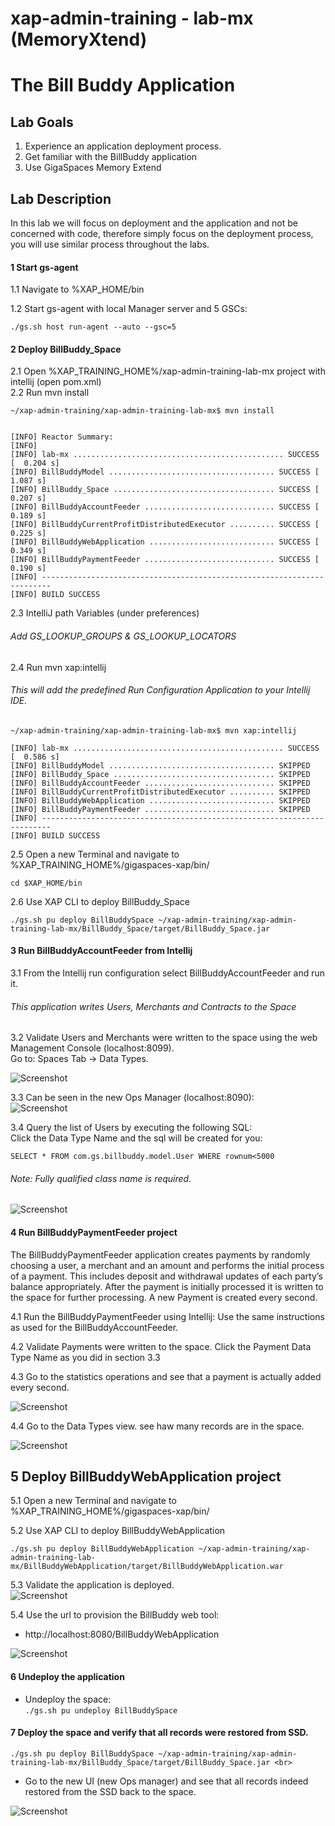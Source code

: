 # xap-admin-training - lab-mx (MemoryXtend)

# The Bill Buddy Application

## Lab Goals

1. Experience an application deployment process. <br />
2. Get familiar with the BillBuddy application <br />
3. Use GigaSpaces Memory Extend 

## Lab Description
In this lab we will focus on deployment and the application and not be concerned with code, therefore simply focus on the deployment process, you will use similar process throughout the labs.

#### 1	Start gs-agent

1.1 Navigate to %XAP_HOME/bin <br />
        
1.2 Start gs-agent with local Manager server and 5 GSCs:

    ./gs.sh host run-agent --auto --gsc=5
    
    
#### 2	Deploy BillBuddy_Space
    
2.1 Open %XAP_TRAINING_HOME%/xap-admin-training-lab-mx project with intellij (open pom.xml) <br />
2.2 Run mvn install <br />

    ~/xap-admin-training/xap-admin-training-lab-mx$ mvn install
    
    
    [INFO] Reactor Summary:
    [INFO] 
    [INFO] lab-mx ............................................... SUCCESS [  0.204 s]
    [INFO] BillBuddyModel ..................................... SUCCESS [  1.087 s]
    [INFO] BillBuddy_Space .................................... SUCCESS [  0.207 s]
    [INFO] BillBuddyAccountFeeder ............................. SUCCESS [  0.189 s]
    [INFO] BillBuddyCurrentProfitDistributedExecutor .......... SUCCESS [  0.225 s]
    [INFO] BillBuddyWebApplication ............................ SUCCESS [  0.349 s]
    [INFO] BillBuddyPaymentFeeder ............................. SUCCESS [  0.190 s]
    [INFO] ------------------------------------------------------------------------
    [INFO] BUILD SUCCESS

2.3 IntelliJ path Variables (under preferences)

###### Add GS_LOOKUP_GROUPS & GS_LOOKUP_LOCATORS

2.4 Run mvn xap:intellij

###### This will add the predefined Run Configuration Application to your Intellij IDE.

    ~/xap-admin-training/xap-admin-training-lab-mx$ mvn xap:intellij
    
    [INFO] lab-mx ............................................... SUCCESS [  0.586 s]
    [INFO] BillBuddyModel ..................................... SKIPPED
    [INFO] BillBuddy_Space .................................... SKIPPED
    [INFO] BillBuddyAccountFeeder ............................. SKIPPED
    [INFO] BillBuddyCurrentProfitDistributedExecutor .......... SKIPPED
    [INFO] BillBuddyWebApplication ............................ SKIPPED
    [INFO] BillBuddyPaymentFeeder ............................. SKIPPED
    [INFO] ------------------------------------------------------------------------
    [INFO] BUILD SUCCESS

2.5 Open a new Terminal and navigate to %XAP_TRAINING_HOME%/gigaspaces-xap/bin/ <br />

    cd $XAP_HOME/bin
           
2.6 Use XAP CLI to deploy BillBuddy_Space
 
    ./gs.sh pu deploy BillBuddySpace ~/xap-admin-training/xap-admin-training-lab-mx/BillBuddy_Space/target/BillBuddy_Space.jar 

#### 3	Run BillBuddyAccountFeeder from Intellij

3.1 From the Intellij run configuration select BillBuddyAccountFeeder and run it.

###### This application writes Users, Merchants and Contracts to the Space
 
3.2 Validate Users and Merchants were written to the space using the web Management Console (localhost:8099). <br />
 Go to: Spaces Tab -> Data Types. <br />
 
![Screenshot](./Pictures/Picture1.png)

3.3 Can be seen in the new Ops Manager (localhost:8090):<br>
![Screenshot](./Pictures/Picture6.png)

3.4 Query the list of Users by executing the following SQL: <br />
Click the Data Type Name and the sql will be created for you: <br />

    SELECT * FROM com.gs.billbuddy.model.User WHERE rownum<5000
    
###### Note: Fully qualified class name is required.

![Screenshot](./Pictures/Picture2.png)

#### 4	Run BillBuddyPaymentFeeder project
The BillBuddyPaymentFeeder application creates payments by randomly choosing a user, 
a merchant and an amount and performs the initial process of a payment. 
This includes deposit and withdrawal updates of each party’s balance appropriately. 
After the payment is initially processed it is written to the space for further processing. 
A new Payment is created every second.
 
4.1 Run the BillBuddyPaymentFeeder using Intellij: 
Use the same instructions as used for the BillBuddyAccountFeeder.

4.2 Validate Payments were written to the space. 
Click the Payment Data Type Name as you did in section 3.3
 
4.3 Go to the statistics operations and see that a payment is actually added every second.

![Screenshot](./Pictures/Picture3.png)

4.4 Go to the Data Types view. see haw many records are in the space.<br>

![Screenshot](./Pictures/Picture4.png)

## 5 Deploy BillBuddyWebApplication project

5.1 Open a new Terminal and navigate to %XAP_TRAINING_HOME%/gigaspaces-xap/bin/

5.2 Use XAP CLI to deploy BillBuddyWebApplication
 
    ./gs.sh pu deploy BillBuddyWebApplication ~/xap-admin-training/xap-admin-training-lab-mx/BillBuddyWebApplication/target/BillBuddyWebApplication.war

5.3 Validate the application is deployed. <br>
![Screenshot](./Pictures/Picture7.png)<br>

5.4 Use the url to provision the BillBuddy web tool: <br>
* http://localhost:8080/BillBuddyWebApplication <br>

![Screenshot](./Pictures/Picture8.png)<br>

#### 6 Undeploy the application 

* Undeploy the space:<br>
   `./gs.sh pu undeploy BillBuddySpace`
   
#### 7 Deploy the space and verify that all records were restored from SSD.
    ./gs.sh pu deploy BillBuddySpace ~/xap-admin-training/xap-admin-training-lab-mx/BillBuddy_Space/target/BillBuddy_Space.jar <br> 
* Go to the new UI (new Ops manager) and see that all records indeed restored from the SSD back to the space.<br>

![Screenshot](./Pictures/Picture5.png)